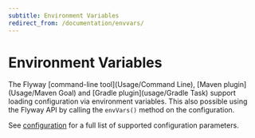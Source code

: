 ```yaml
---
subtitle: Environment Variables
redirect_from: /documentation/envvars/
---
```

# Environment Variables

The Flyway [command-line tool](Usage/Command Line), [Maven plugin](Usage/Maven Goal) and
[Gradle plugin](usage/Gradle Task) support loading configuration via environment variables.
This also possible using the Flyway API by calling the `envVars()` method on the configuration.

See [configuration](Configuration/parameters) for a full list of supported configuration parameters.
